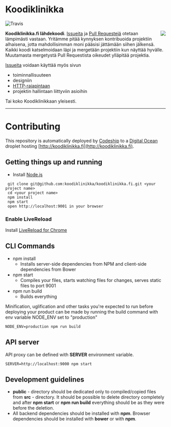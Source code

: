 # Koodiklinikka
![Travis](https://travis-ci.org/koodiklinikka/koodiklinikka.fi.svg?branch=master)

<img align="right" src="https://raw.githubusercontent.com/koodiklinikka/koodiklinikka.fi/master/src/assets/images/logo.png">

**Koodiklinikka.fi lähdekoodi**. [Issueita](https://github.com/koodiklinikka/koodiklinikka.fi/issues) ja [Pull Requestejä](https://github.com/koodiklinikka/koodiklinikka.fi/pulls) otetaan lämpimästi vastaan. Yritämme pitää kynnyksen kontribuoida projektiin alhaisena, jotta mahdollisimman moni pääsisi jättämään siihen jälkensä. Kaikki koodi katselmoidaan läpi ja mergetään projektiin kun näyttää hyvälle. Muutamasta mergetystä Pull Requestista oikeudet ylläpitää projektia.

[Issueita](https://github.com/koodiklinikka/koodiklinikka.fi/issues) voidaan käyttää myös sivun 
* toiminnallisuuteen
* designiin 
* [HTTP-rajapintaan](https://github.com/koodiklinikka/koodiklinikka.fi-api)
* projektin hallintaan liittyviin asioihin

Tai koko Koodiklinikkaan yleisesti.



-----------------------------
# Contributing

This repository is automatically deployed by [Codeship](https://codeship.com) to a [Digital Ocean](http://digitalocean.com) droplet hosting [http://koodiklinikka.fi](http://koodiklinikka.fi).


## Getting things up and running
- Install [Node.js](http://nodejs.org)

```
 git clone git@github.com:koodiklinikka/koodiklinikka.fi.git <your project name>
 cd <your project name>
 npm install
 npm start
 open http://localhost:9001 in your browser
```

### Enable LiveReload
Install [LiveReload for Chrome](https://chrome.google.com/webstore/detail/livereload/jnihajbhpnppcggbcgedagnkighmdlei?hl=en)

## CLI Commands
* npm install
    * Installs server-side dependencies from NPM and client-side dependencies from Bower
* npm start
    * Compiles your files, starts watching files for changes, serves static files to port 9001
* npm run build
    * Builds everything

Minification, uglification and other tasks you're expected to run before deploying your product can be made by running the build command with env variable NODE_ENV set to "production"
```
NODE_ENV=production npm run build
```
## API server
API proxy can be defined with **SERVER** environment variable.
```
SERVER=http://localhost:9000 npm start
```
## Development guidelines
* **public** - directory should be dedicated only to compiled/copied files from **src** - directory.
  It should be possible to delete directory completely and after **npm start** or **npm run build** everything should be as they were before the deletion.
* All backend dependencies should be installed with **npm**. Browser dependencies should be installed with **bower** or with **npm**.
